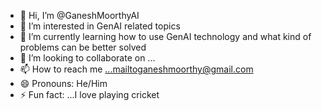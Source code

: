 - 👋 Hi, I’m @GaneshMoorthyAI
- 👀 I’m interested in GenAI related topics
- 🌱 I’m currently learning how to use GenAI technology and what kind of problems can be better solved
- 💞️ I’m looking to collaborate on ...
- 📫 How to reach me ...mailtoganeshmoorthy@gmail.com
- 😄 Pronouns: He/Him
- ⚡ Fun fact: ...I love playing cricket

<!---
GaneshMoorthyAI/GaneshMoorthyAI is a ✨ special ✨ repository because its `README.md` (this file) appears on your GitHub profile.
You can click the Preview link to take a look at your changes.
--->
